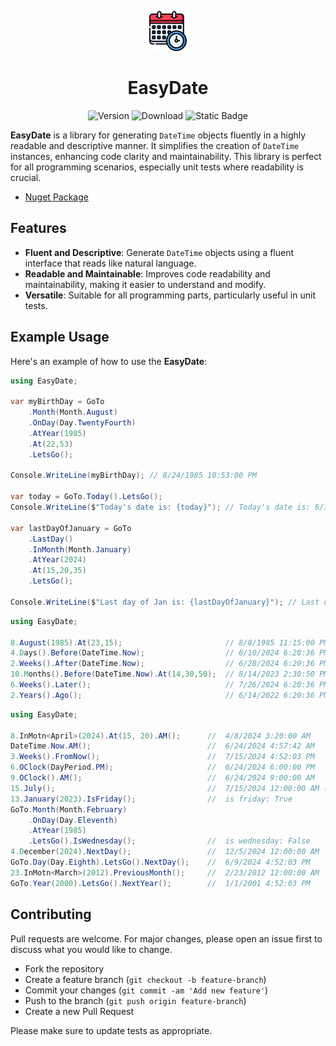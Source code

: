 <p align="center">
    <a href="https://www.nuget.org/packages/EasyDate" target="blank"><img src="https://github.com/mhmdhmd/EasyDate/blob/master/src/EasyDate/icon.png" width="64" alt="EasyDate Logo" /></a>
    <h1 align="center">EasyDate</h1>
</p>

<p align="center">
<img alt="Version" src="https://img.shields.io/nuget/v/EasyDate"/>
<img alt="Download" src="https://img.shields.io/nuget/dt/EasyDate"/>
<img alt="Static Badge" src="https://img.shields.io/badge/license-MIT-orange"/>
</p>

**EasyDate** is a library for generating `DateTime` objects fluently in a highly readable and descriptive manner. It simplifies the creation of `DateTime` instances, enhancing code clarity and maintainability. This library is perfect for all programming scenarios, especially unit tests where readability is crucial.

- [Nuget Package](https://www.nuget.org/packages/EasyDate)

## Features

- **Fluent and Descriptive**: Generate `DateTime` objects using a fluent interface that reads like natural language.
- **Readable and Maintainable**: Improves code readability and maintainability, making it easier to understand and modify.
- **Versatile**: Suitable for all programming parts, particularly useful in unit tests.

## Example Usage

Here's an example of how to use the **EasyDate**:

```csharp
using EasyDate;

var myBirthDay = GoTo
    .Month(Month.August)
    .OnDay(Day.TwentyFourth)
    .AtYear(1985)
    .At(22,53)
    .LetsGo();

Console.WriteLine(myBirthDay); // 8/24/1985 10:53:00 PM

var today = GoTo.Today().LetsGo();
Console.WriteLine($"Today's date is: {today}"); // Today's date is: 6/14/2024 6:15:08 PM

var lastDayOfJanuary = GoTo
    .LastDay()
    .InMonth(Month.January)
    .AtYear(2024)
    .At(15,20,35)
    .LetsGo();

Console.WriteLine($"Last day of Jan is: {lastDayOfJanuary}"); // Last day of Jan is: 1/31/2024 3:20:35 PM
```
```csharp
using EasyDate;

8.August(1985).At(23,15);                       // 8/8/1985 11:15:00 PM
4.Days().Before(DateTime.Now);                  // 6/10/2024 6:20:36 PM
2.Weeks().After(DateTime.Now);                  // 6/28/2024 6:20:36 PM
10.Months().Before(DateTime.Now).At(14,30,50);  // 8/14/2023 2:30:50 PM
6.Weeks().Later();                              // 7/26/2024 6:20:36 PM
2.Years().Ago();                                // 6/14/2022 6:20:36 PM
```
```csharp
using EasyDate;

8.InMotn<April>(2024).At(15, 20).AM();      //  4/8/2024 3:20:00 AM
DateTime.Now.AM();                          //  6/24/2024 4:57:42 AM
3.Weeks().FromNow();                        //  7/15/2024 4:52:03 PM
6.OClock(DayPeriod.PM);                     //  6/24/2024 6:00:00 PM
9.OClock().AM();                            //  6/24/2024 9:00:00 AM
15.July();                                  //  7/15/2024 12:00:00 AM (current year)
13.January(2023).IsFriday();                //  is friday: True
GoTo.Month(Month.February)
    .OnDay(Day.Eleventh)
    .AtYear(1985)
    .LetsGo().IsWednesday();                //  is wednesday: False
4.December(2024).NextDay();                 //  12/5/2024 12:00:00 AM
GoTo.Day(Day.Eighth).LetsGo().NextDay();    //  6/9/2024 4:52:03 PM
23.InMotn<March>(2012).PreviousMonth();     //  2/23/2012 12:00:00 AM
GoTo.Year(2000).LetsGo().NextYear();        //  1/1/2001 4:52:03 PM
```

## Contributing

Pull requests are welcome. For major changes, please open an issue first
to discuss what you would like to change.

- Fork the repository
- Create a feature branch (`git checkout -b feature-branch`)
- Commit your changes (`git commit -am 'Add new feature'`)
- Push to the branch (`git push origin feature-branch`)
- Create a new Pull Request

Please make sure to update tests as appropriate.
